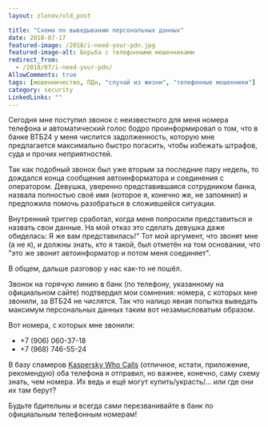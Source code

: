 ```yaml
---
layout: zlonov/old_post

title: "Схема по выведыванию персональных данных"
date: 2018-07-17
featured-image: /2018/i-need-your-pdn.jpg
featured-image-alt: Борьба с телефонными мошенниками
redirect_from:
  - /2018/07/i-need-your-pdn/
AllowComments: true
tags: [мошенничество, ПДн, "случай из жизни", "телефонные мошенники"]
category: security
LinkedLinks: ""
---
```

Сегодня мне поступил звонок с неизвестного для меня номера телефона и автоматический голос бодро проинформировал о том, что в банке ВТБ24 у меня числится задолженность, которую мне предлагается максимально быстро погасить, чтобы избежать штрафов, суда и прочих неприятностей.

Так как подобный звонок был уже вторым за последние пару недель, то дождался конца сообщения автоинформатора и соединения с оператором. Девушка, уверенно представившаяся сотрудником банка, назвала полностью своё имя (которое я, конечно же, не запомнил) и предложила помочь разобраться в сложившейся ситуации.

Внутренний триггер сработал, когда меня попросили представиться и назвать свои данные. На мой отказ это сделать девушка даже обиделась: Я же вам представилась!" Тот мой аргумент, что звонят мне (а не я), и должны знать, кто я такой, был отметён на том основании, что "это же звонит автоинформатор и потом меня соединяет".

В общем, дальше разговор у нас как-то не пошёл.

Звонок на горячую линию в банк (по телефону, указанному на официальном сайте) подтвердил мои сомнения: номера, с которых мне звонили, за ВТБ24 не числятся. Так что налицо явная попытка выведать максимум персональных данных таким вот незамысловатым образом.

Вот номера, с которых мне звонили:
 - ‭+7 (906) 060-37-18‬
 - ‭+7 (968) 746-55-24‬

В базу спамеров [Kaspersky Who Calls](https://www.kaspersky.ru/free-caller-id) (отличное, кстати, приложение, рекомендую) оба телефона я отправил, но важнее, конечно, саму схему знать, чем номера. Их ведь и ещё могут купить/украсть/... или где они их там берут?

Будьте бдительны и всегда сами перезванивайте в банк по официальным телефонным номерам!
